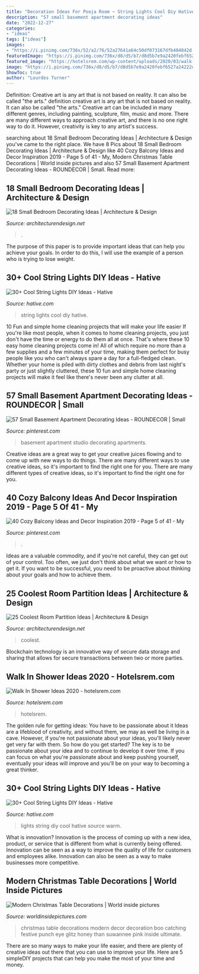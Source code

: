 ```yaml
---
title: "Decoration Ideas For Pooja Room ~ String Lights Cool Diy Hative"
description: "57 small basement apartment decorating ideas"
date: "2022-12-27"
categories:
- "ideas"
tags: ["ideas"]
images:
- "https://i.pinimg.com/736x/52/a2/76/52a27641a64c50df073167dfb404842d.jpg"
featuredImage: "https://i.pinimg.com/736x/d8/d5/b7/d8d5b7e9a2420febf6527a24222dabf3.jpg"
featured_image: "https://hotelsrem.com/wp-content/uploads/2020/03/walk-in-shower-ideas-unique-look-at-these-30-attractive-walk-in-shower-designs-the-of-walk-in-shower-ideas.jpg"
image: "https://i.pinimg.com/736x/d8/d5/b7/d8d5b7e9a2420febf6527a24222dabf3.jpg"
ShowToc: true
author: "Lourdes Turner"
---
```



Definition: Creative art is any art that is not based on reality. It can also be called "the arts."
definition creative art is any art that is not based on reality. It can also be called "the arts." Creative art can be included in many different genres, including painting, sculpture, film, music and more. There are many different ways to approach creative art, and there is no one right way to do it. However, creativity is key to any artist's success.

	

		
searching about 18 Small Bedroom Decorating Ideas | Architecture &amp; Design you've came to the right place. We have 8 Pics about 18 Small Bedroom Decorating Ideas | Architecture &amp; Design like 40 Cozy Balcony Ideas and Decor Inspiration 2019 - Page 5 of 41 - My, Modern Christmas Table Decorations | World inside pictures and also 57 Small Basement Apartment Decorating Ideas - ROUNDECOR | Small. Read more:
		
    
## 18 Small Bedroom Decorating Ideas | Architecture &amp; Design

<img loading=lazy src="https://cdn.architecturendesign.net/wp-content/uploads/2014/09/decorate-small-bedroom-with-wall-paneling-and-wall-sconces.jpg" onerror="this.onerror=null;this.src='https://tse4.mm.bing.net/th?id=OIP.-NbF5w0XpZJDiankmHrIWwHaLE&amp;pid=15.1';" alt="18 Small Bedroom Decorating Ideas | Architecture &amp; Design">

_Source: architecturendesign.net_

>. 

	

The purpose of this paper is to provide important ideas that can help you achieve your goals. In order to do this, I will use the example of a person who is trying to lose weight.

    
## 30+ Cool String Lights DIY Ideas - Hative

<img loading=lazy src="https://hative.com/wp-content/uploads/2015/01/string-lights-diy-ideas/33-string-lights-diy-ideas.jpg" onerror="this.onerror=null;this.src='https://tse4.mm.bing.net/th?id=OIP.RtfCXxt7uNzinjytFqNOoQHaJS&amp;pid=15.1';" alt="30+ Cool String Lights DIY Ideas - Hative">

_Source: hative.com_

>string lights cool diy hative. 

	

10 Fun and simple home cleaning projects that will make your life easier
If you're like most people, when it comes to home cleaning projects, you just don't have the time or energy to do them all at once. That's where these 10 easy home cleaning projects come in! All of which require no more than a few supplies and a few minutes of your time, making them perfect for busy people like you who can't always spare a day for a full-fledged clean. Whether your home is piled with dirty clothes and debris from last night's party or just slightly cluttered, these 10 fun and simple home cleaning projects will make it feel like there's never been any clutter at all.

    
## 57 Small Basement Apartment Decorating Ideas - ROUNDECOR | Small

<img loading=lazy src="https://i.pinimg.com/736x/52/a2/76/52a27641a64c50df073167dfb404842d.jpg" onerror="this.onerror=null;this.src='https://tse3.mm.bing.net/th?id=OIP.agk-WBac3SosPS1_Bf6GyQHaJ3&amp;pid=15.1';" alt="57 Small Basement Apartment Decorating Ideas - ROUNDECOR | Small">

_Source: pinterest.com_

>basement apartment studio decorating apartments. 

	

Creative ideas are a great way to get your creative juices flowing and to come up with new ways to do things. There are many different ways to use creative ideas, so it's important to find the right one for you. There are many different types of creative ideas, so it's important to find the right one for you.

    
## 40 Cozy Balcony Ideas And Decor Inspiration 2019 - Page 5 Of 41 - My

<img loading=lazy src="https://i.pinimg.com/736x/d8/d5/b7/d8d5b7e9a2420febf6527a24222dabf3.jpg" onerror="this.onerror=null;this.src='https://tse2.mm.bing.net/th?id=OIP.o7QECPiFYMj4szvVqcFTKQHaLJ&amp;pid=15.1';" alt="40 Cozy Balcony Ideas and Decor Inspiration 2019 - Page 5 of 41 - My">

_Source: pinterest.com_

>. 

	

Ideas are a valuable commodity, and if you're not careful, they can get out of your control. Too often, we just don't think about what we want or how to get it. If you want to be successful, you need to be proactive about thinking about your goals and how to achieve them.

    
## 25 Coolest Room Partition Ideas | Architecture &amp; Design

<img loading=lazy src="https://cdn.architecturendesign.net/wp-content/uploads/2014/08/1446.jpg" onerror="this.onerror=null;this.src='https://tse1.mm.bing.net/th?id=OIP.6iDV5z49ztLLQfWfhoEl0AHaJV&amp;pid=15.1';" alt="25 Coolest Room Partition Ideas | Architecture &amp; Design">

_Source: architecturendesign.net_

>coolest. 

	

Blockchain technology is an innovative way of secure data storage and sharing that allows for secure transactions between two or more parties.

    
## Walk In Shower Ideas 2020 - Hotelsrem.com

<img loading=lazy src="https://hotelsrem.com/wp-content/uploads/2020/03/walk-in-shower-ideas-unique-look-at-these-30-attractive-walk-in-shower-designs-the-of-walk-in-shower-ideas.jpg" onerror="this.onerror=null;this.src='https://tse4.mm.bing.net/th?id=OIP.6L38u32PnN9aCxeQkZXn6AHaLH&amp;pid=15.1';" alt="Walk In Shower Ideas 2020 - hotelsrem.com">

_Source: hotelsrem.com_

>hotelsrem. 

	

The golden rule for getting ideas: You have to be passionate about it
Ideas are a lifeblood of creativity, and without them, we may as well be living in a cave. However, if you're not passionate about your ideas, you'll likely never get very far with them. So how do you get started? The key is to be passionate about your idea and to continue to develop it over time. If you can focus on what you're passionate about and keep pushing yourself, eventually your ideas will improve and you'll be on your way to becoming a great thinker.

    
## 30+ Cool String Lights DIY Ideas - Hative

<img loading=lazy src="https://hative.com/wp-content/uploads/2015/01/string-lights-diy-ideas/24-string-lights-diy-ideas.jpg" onerror="this.onerror=null;this.src='https://tse2.mm.bing.net/th?id=OIP.HoVdMxoVn1uKkgzgX9FFbgHaKG&amp;pid=15.1';" alt="30+ Cool String Lights DIY Ideas - Hative">

_Source: hative.com_

>lights string diy cool hative source warm. 

	

What is innovation?
Innovation is the process of coming up with a new idea, product, or service that is different from what is currently being offered. Innovation can be seen as a way to improve the quality of life for customers and employees alike. Innovation can also be seen as a way to make businesses more competitive.

    
## Modern Christmas Table Decorations | World Inside Pictures

<img loading=lazy src="https://worldinsidepictures.com/wp-content/uploads/2013/12/Modern-Christmas-Table-Decorations-for-2012_31.jpg" onerror="this.onerror=null;this.src='https://tse4.mm.bing.net/th?id=OIP.GIWUhsgHo2hoHa5FzByWtwHaLH&amp;pid=15.1';" alt="Modern Christmas Table Decorations | World inside pictures">

_Source: worldinsidepictures.com_

>christmas table decorations modern decor decoration boo catching festive punch eye glitz honey than suwannee pink inside ultimate. 

	

There are so many ways to make your life easier, and there are plenty of creative ideas out there that you can use to improve your life. Here are 5 simpleDIY projects that can help you make the most of your time and money.

